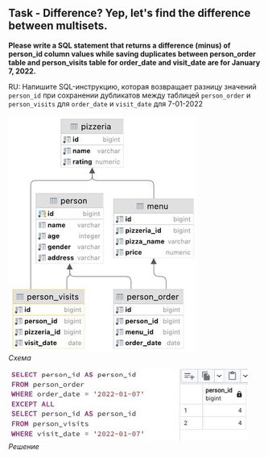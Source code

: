 ## Task - Difference? Yep, let's find the difference between multisets.

**Please write a SQL statement that returns a difference (minus) of person_id column values while saving duplicates between person_order table and person_visits table for order_date and visit_date are for January 7, 2022.**

RU: Напишите SQL-инструкцию, которая возвращает разницу значений `person_id` при сохранении дубликатов между таблицей `person_order` и `person_visits` для `order_date` и `visit_date` для 7-01-2022 

![Screenshot](../screenshots/scheme.jpg "Схема")\
*Схема*

![Screenshot](../screenshots/ex04.jpg "Решение")\
*Решение*